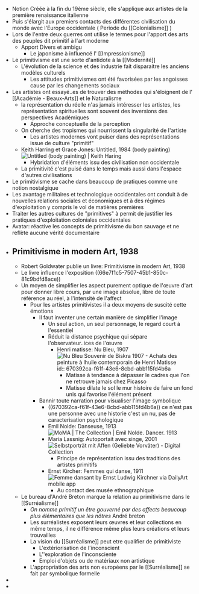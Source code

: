 - Notion Créée à la fin du 19ème siècle, elle s'applique aux artistes de la première renaissance italienne
- Puis s'élargit aux premiers contacts des différentes civilisation du monde avec l'Europe occidentale ( Periode du [[Colonialisme]] )
- Lors de l'entre deux guerres ont utilise le termes pour l'apport des arts des peuples dit primitif à l'art moderne
	- Apport Divers et ambigu
		- Le japonisme à influencé l' [[Impressionisme]]
- Le primitivisme est une sorte d'antidote à la [[Modernité]]
	- L'évolution de la science et des industrie fait disparaitre les anciens modèles culturels
		- Les attitudes primitivismes ont été favorisées par les angoisses cause par les changements sociaux
- Les artistes ont essayé..es de trouver des méthodes qui s'éloignent de l' [[Académie - Beaux-Arts]] et le Naturalisme
	- la représentation du réelle n'as jamais intéresser les artistes, les représentation spirituelles sont souvent des inversions des perspectives Académiques
		- Approche conceptuelle de la perception
	- On cherche des tropismes qui nourrissent la singularité de l'artiste
		- Les artistes modernes vont puiser dans des représentations issue de culture "primitif"
	- Keith Harring et Grace Jones: Untitled, 1984 (body painting) ![Untitled (body painting) | Keith Haring](https://www.haring.com/!/wp-content/uploads/2012/12/bodypainting_maple04.jpg)
		- Hybridation d'éléments issu des civilisation non occidentale
	- La primitivité c'est puisé dans le temps mais aussi dans l'espace d'autres civilisations
- Le primitivisme se cache dans beaucoup de pratiques comme une notion nostalgique
- Les avantage militaires et technologique occidentales ont conduit à de nouvelles relations sociales et économiques et à des régimes d'exploitation y compris le vol de matières premières
- Traiter les autres cultures de "primitives" à permit de justifier les pratiques d'exploitation coloniales occidentales
- Avatar: réactive les concepts de primitivisme du bon sauvage et ne reflète aucune vérité documentaire
- ## Primitivisme in modern Art, 1938
	- Robert Goldwater publie un livre: Primitivisme in modern Art, 1938
	- Le livre influence l'exposition ((66e7f1c5-7507-45b1-850c-81c9bdfd8ace))
	- Un moyen de simplifier les aspect purement optique de l'œuvre d'art pour donner libre cours, par une image absolue, libre de toute référence au réel, à l'intensité de l'affect
		- Pour les artistes primitivistes il a deux moyens de suscité cette émotions
			- Il faut inventer une certain manière de simplifier l'image
				- Un seul action, un seul personnage, le regard court à l'essentiel
				- Réduit la distance psychique qui sépare l'observateur..ices de l'œuvre
					- Henri matisse: Nu Bleu, 1907 ![Nu Bleu Souvenir de Biskra 1907 - Achats des peinture à lhuile contemporain  de Henri Matisse](https://www.l-art-contemporain.org/pic/living-artists/Henri-Matisse/oil/Blue-Nude-Souvenir-de-Biskra-1907_m.jpg)
					  id:: 670392ca-f61f-43e6-8cbd-abb115fd4b6a
						- Matisse à tendance à dépasser le cadres que l'on ne retrouve jamais chez Picasso
						- Matisse dilate le sol le mur histoire de faire un fond unis qui favorise l'élément présent
			- Bannir toute narration pour visualiser l'image symbolique
				- ((670392ca-f61f-43e6-8cbd-abb115fd4b6a)) ce n'est pas une personne avec une historie c'est un nu, pas de caracterisation psychologique
				- Emil Nolde: Danseuse, 1913 ![MoMA | The Collection | Emil Nolde. Dancer. 1913](https://www.moma.org/s/ge/collection_images/enlarge/94/92794.jpg)
				- Maria Lassnig: Autoportait avec singe, 2001 ![Selbstporträt mit Affen (Geliebte Vorväter) - Digital Collection](https://sammlung.staedelmuseum.de/images/4146/maria-lassnig-selbstportraet-mit-affen-geliebte-vorvaeter-sg1286--thumb-xl.jpg)
					- Principe de représentation issu des traditions des artistes primitifs
				- Ernst Kircher: Femmes qui danse, 1911 ![Femme dansant by Ernst Ludwig Kirchner via DailyArt mobile app](https://img.getdailyart.com/86856/conversions/img-201808155b748eabebf88-iPhone.jpg)
					- Au contact des musée ethnographique
	- Le bureau d'André Breton marque la relation au primitivisme dans le  [[Surréalisme]]
		- *On nomme primitif un être gouverné par des affects beaucoup plus élémentaires que les nôtres* André breton
		- Les surréalistes exposent leurs œuvres et leur collections en même temps, il ne différence même plus leurs créations et leurs trouvailles
		- La vision du [[Surréalisme]] peut etre qualifier de primitiviste
			- L'extériorisation de l'inconscient
			- L''exploration de l'inconsciente
			- Emploi d'objets ou de matériaux non artistique
		- L'appropriation des arts non européens par le [[Surréalisme]] se fait par symbolique formelle
-
-
